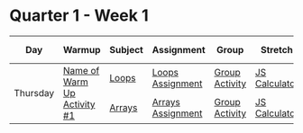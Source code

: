 # Quarter 1 - Week 1

<table style="width: 100%">
  <thead>
    <tr>
      <th>Day</th>
      <th>Warmup</th>
      <th>Subject</th>
      <th>Assignment</th>
      <th>Group</th>
      <th>Stretch</th>
      <th>Supplemental #1</th>
      <th>Supplemental #1</th>
      <th>Supplemental #1</th>
    </tr>
  </thead>
  <tbody>
    <tr>
      <td rowspan="3">Thursday</td>
      <td rowspan="3"><a href="#">Name of Warm Up Activity #1</a>
      </td>
      <td><a href="#">Loops</a>
      </td>
      <td><a href="#">Loops Assignment</a>
      </td>
         <td><a href="#">Group Activity</a>
      </td>
      <td><a href="#">JS Calculator</a>
      </td>
       <td><a href="#">Supplemental Link #1</a>
      </td>
       <td><a href="#">Supplemental Link #2</a>
      </td>
       <td><a href="#">Supplemental Link #3</a>
      </td>
    </tr>
    <tr>
      </td>
      <td><a href="#">Arrays</a>
      </td>
      <td><a href="#">Arrays Assignment</a>
      </td>
         <td><a href="#">Group Activity</a>
      </td>
      <td><a href="#">JS Calculator</a>
      </td>
       <td><a href="#">Supplemental Link #1</a>
      </td>
       <td><a href="#">Supplemental Link #2</a>
      </td>
       <td><a href="#">Supplemental Link #3</a>
      </td>
    </tr>

  </tbody>
</table>
